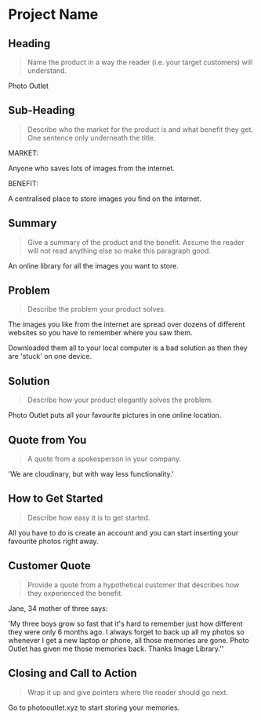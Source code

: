 # Project Name #

<!-- 
> This material was originally posted [here](http://www.quora.com/What-is-Amazons-approach-to-product-development-and-product-management). It is reproduced here for posterities sake.

There is an approach called "working backwards" that is widely used at Amazon. They work backwards from the customer, rather than starting with an idea for a product and trying to bolt customers onto it. While working backwards can be applied to any specific product decision, using this approach is especially important when developing new products or features.

For new initiatives a product manager typically starts by writing an internal press release announcing the finished product. The target audience for the press release is the new/updated product's customers, which can be retail customers or internal users of a tool or technology. Internal press releases are centered around the customer problem, how current solutions (internal or external) fail, and how the new product will blow away existing solutions.

If the benefits listed don't sound very interesting or exciting to customers, then perhaps they're not (and shouldn't be built). Instead, the product manager should keep iterating on the press release until they've come up with benefits that actually sound like benefits. Iterating on a press release is a lot less expensive than iterating on the product itself (and quicker!).

If the press release is more than a page and a half, it is probably too long. Keep it simple. 3-4 sentences for most paragraphs. Cut out the fat. Don't make it into a spec. You can accompany the press release with a FAQ that answers all of the other business or execution questions so the press release can stay focused on what the customer gets. My rule of thumb is that if the press release is hard to write, then the product is probably going to suck. Keep working at it until the outline for each paragraph flows. 

Oh, and I also like to write press-releases in what I call "Oprah-speak" for mainstream consumer products. Imagine you're sitting on Oprah's couch and have just explained the product to her, and then you listen as she explains it to her audience. That's "Oprah-speak", not "Geek-speak".

Once the project moves into development, the press release can be used as a touchstone; a guiding light. The product team can ask themselves, "Are we building what is in the press release?" If they find they're spending time building things that aren't in the press release (overbuilding), they need to ask themselves why. This keeps product development focused on achieving the customer benefits and not building extraneous stuff that takes longer to build, takes resources to maintain, and doesn't provide real customer benefit (at least not enough to warrant inclusion in the press release).
 -->
 
## Heading ##
  > Name the product in a way the reader (i.e. your target customers) will understand.

  Photo Outlet

## Sub-Heading ##
  > Describe who the market for the product is and what benefit they get. One sentence only underneath the title.

  MARKET:

  Anyone who saves lots of images from the internet.

  BENEFIT: 

  A centralised place to store images you find on the internet.

## Summary ##
  > Give a summary of the product and the benefit. Assume the reader will not read anything else so make this paragraph good.

  An online library for all the images you want to store.

## Problem ##
  > Describe the problem your product solves.

  The images you like from the internet are spread over dozens of different websites so you have to remember where you saw them.

  Downloaded them all to your local computer is a bad solution as then they are 'stuck' on one device.


## Solution ##
  > Describe how your product elegantly solves the problem.

  Photo Outlet puts all your favourite pictures in one online location.

## Quote from You ##
  > A quote from a spokesperson in your company.

  'We are cloudinary, but with way less functionality.'

## How to Get Started ##
  > Describe how easy it is to get started.

  All you have to do is create an account and you can start inserting your favourite photos right away.

## Customer Quote ##
  > Provide a quote from a hypothetical customer that describes how they experienced the benefit.

  Jane, 34 mother of three says:

  'My three boys grow so fast that it's hard to remember just how different they were only 6 months ago. I always forget to back up all my photos so whenever I get a new laptop or phone, all those memories are gone. Photo Outlet has given me those memories back. Thanks Image Library.''

## Closing and Call to Action ##
  > Wrap it up and give pointers where the reader should go next.

  Go to photooutlet.xyz to start storing your memories.
